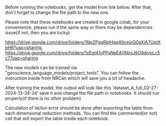Before running the notebooks, get the model from link below.
After that, don't forget to change the file path to the new one.

Please note that these notebooks are created in google colab, for your convenience, please run it the same way or there may be dependencies issue(if not, then you are lucky)

https://drive.google.com/drive/folders/1NpZPggRblHgp49ceioQ0aXiA7UotXeH6?usp=sharing, https://drive.google.com/drive/folders/1xEgt41cPPxNeEAl1NzsJ8O8divoLc5c7?usp=sharing

The new models can be trained via "geoscience_language_models/project_tools". You can follow the instruction inside from NRCan which will save you a lot of headache.

After training the model, the output will look like this
'dataset_A_full_02-27-2024-13-34-24'
save it and change the file path in notebooks. It should run properly(if there is no other problem)

Calculation of lat/lon error should be done after exporting the table from each dimensional reduction methods. You can find the commented(or not) cell that will export the table inside each notebook.

